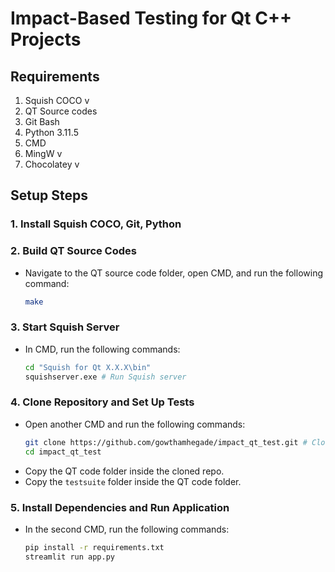 # Impact-Based Testing for Qt C++ Projects

## Requirements

1. Squish COCO v
2. QT Source codes
3. Git Bash
4. Python 3.11.5
5. CMD
6. MingW v
7. Chocolatey v

## Setup Steps

### 1. Install Squish COCO, Git, Python
### 2. Build QT Source Codes
   - Navigate to the QT source code folder, open CMD, and run the following command:
     ```bash
     make
     ```

### 3. Start Squish Server
   - In CMD, run the following commands:
     ```bash
     cd "Squish for Qt X.X.X\bin" 
     squishserver.exe # Run Squish server
     ```

### 4. Clone Repository and Set Up Tests
   - Open another CMD and run the following commands:
     ```bash
     git clone https://github.com/gowthamhegade/impact_qt_test.git # Clone impact_qt_test repo
     cd impact_qt_test
     ```
   - Copy the QT code folder inside the cloned repo.
   - Copy the `testsuite` folder inside the QT code folder.

### 5. Install Dependencies and Run Application
   - In the second CMD, run the following commands:
     ```bash
     pip install -r requirements.txt
     streamlit run app.py
     ```
